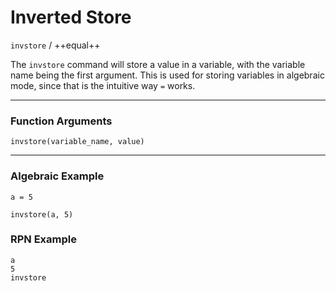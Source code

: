 # Inverted Store
`invstore` / ++equal++

The `invstore` command will store a value in a variable, with the variable name being the first argument. This is used for storing variables in algebraic mode, since that is the intuitive way `=` works. 

----

### Function Arguments
```plaintext
invstore(variable_name, value)
```

----

### Algebraic Example
```plaintext
a = 5
```

```plaintext
invstore(a, 5)
```

### RPN Example
```plaintext
a
5
invstore
```